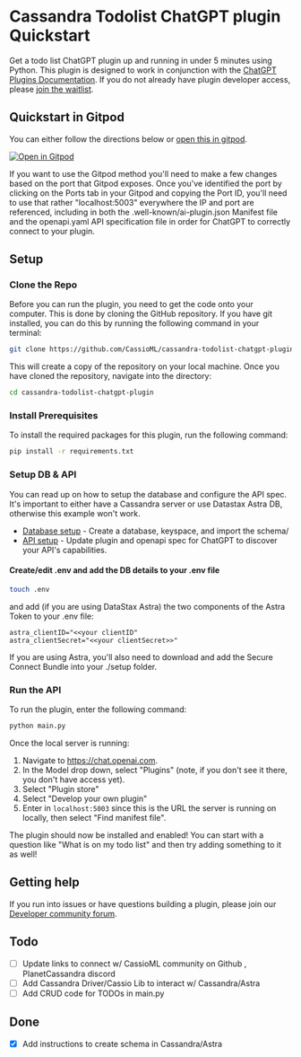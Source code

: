 
# Cassandra Todolist ChatGPT plugin Quickstart

Get a todo list ChatGPT plugin up and running in under 5 minutes using Python. This plugin is designed to work in conjunction with the [ChatGPT Plugins Documentation](https://platform.openai.com/docs/plugins). If you do not already have plugin developer access, please [join the waitlist](https://openai.com/waitlist/plugins).

## Quickstart in Gitpod

You can either follow the directions below or [open this in gitpod](https://gitpod.io/#https://github.com/CassioML/cassandra-todolist-chatgpt-plugin).

[![Open in Gitpod](https://gitpod.io/button/open-in-gitpod.svg)](https://gitpod.io/#https://github.com/CassioML/cassandra-todolist-chatgpt-plugin)

If you want to use the Gitpod method you'll need to make a few changes based on the port that Gitpod exposes. Once you've identified the port by clicking on the Ports tab in your Gitpod and copying the Port ID, you'll need to use that rather "localhost:5003" everywhere the IP and port are referenced, including in both the .well-known/ai-plugin.json Manifest file and the openapi.yaml API specification file in order for ChatGPT to correctly connect to your plugin.

## Setup

### Clone the Repo
Before you can run the plugin, you need to get the code onto your computer. This is done by cloning the GitHub repository. If you have git installed, you can do this by running the following command in your terminal:

```bash
git clone https://github.com/CassioML/cassandra-todolist-chatgpt-plugin
```

This will create a copy of the repository on your local machine.
Once you have cloned the repository, navigate into the directory:

```bash
cd cassandra-todolist-chatgpt-plugin
```
### Install Prerequisites

To install the required packages for this plugin, run the following command:

```bash
pip install -r requirements.txt
```

### Setup DB & API 

You can read up on how to setup the database and configure the API spec. It's important to either have a Cassandra server or use Datastax Astra DB, otherwise this example won't work. 
- [Database setup](/setup/database.md) - Create a database, keyspace, and import the schema/
- [API setup](/setup/database.md) - Update plugin and openapi spec for ChatGPT to discover your API's capabilities. 

#### Create/edit .env and add the DB details to your .env file
```bash
touch .env
```

and add (if you are using DataStax Astra) the two components of the Astra Token to your .env file:
```code
astra_clientID="<<your clientID"
astra_clientSecret="<<your clientSecret>>"
```
If you are using Astra, you'll also need to download and add the Secure Connect Bundle into your ./setup folder.

### Run the API 

To run the plugin, enter the following command:

```bash
python main.py
```

Once the local server is running:

1. Navigate to https://chat.openai.com. 
2. In the Model drop down, select "Plugins" (note, if you don't see it there, you don't have access yet).
3. Select "Plugin store"
4. Select "Develop your own plugin"
5. Enter in `localhost:5003` since this is the URL the server is running on locally, then select "Find manifest file".

The plugin should now be installed and enabled! You can start with a question like "What is on my todo list" and then try adding something to it as well! 

## Getting help

If you run into issues or have questions building a plugin, please join our [Developer community forum](https://community.openai.com/c/chat-plugins/20).

## Todo
- [ ] Update links to connect w/ CassioML community on Github , PlanetCassandra discord
- [ ] Add Cassandra Driver/Cassio Lib to interact w/ Cassandra/Astra 
- [ ] Add CRUD code for TODOs in main.py

## Done 
- [x] Add instructions to create schema in Cassandra/Astra 
